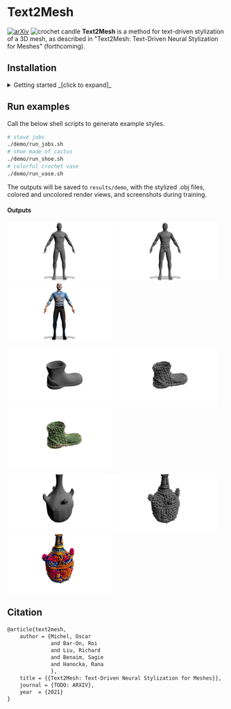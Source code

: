 # Text2Mesh
[![arXiv](https://img.shields.io/badge/arXiv-Text2Mesh-b31b1b.svg)](https://arxiv.org/abs/1234.56789)
![crochet candle](images/vases.gif)
**Text2Mesh** is a method for text-driven stylization of a 3D mesh, as described in "Text2Mesh: Text-Driven Neural Stylization for Meshes" (forthcoming).

## Installation
<details>
  <summary>Getting started _[click to expand]_</summary>

**Note:** The below installation will fail if run on something other than a CUDA GPU machine.
```
conda env create --file text2mesh.yml
conda activate text2mesh
```

## System Requirements
- Python 3.7
- CUDA 10.2
- GPU w/ minimum 8 GB ram
</details>

## Run examples
Call the below shell scripts to generate example styles. 
```bash
# steve jobs 
./demo/run_jobs.sh
# shoe made of cactus 
./demo/run_shoe.sh
# colorful crochet vase 
./demo/run_vase.sh
```
The outputs will be saved to `results/demo`, with the stylized .obj files, colored and uncolored render views, and screenshots during training.

#### Outputs
<p float="center">
<img alt="person" height="135" src="images/person.png" width="240"/>
<img alt="steve jobs geometry" height="135" src="images/jobs_init.png" width="240"/>
<img alt="batman style" height="135" src="images/jobs_final.png" width="240"/>
</p>

<p float="center">
<img alt="shoe" height="135" src="images/shoe.png" width="240"/>
<img alt="shoe geometry" height="135" src="images/shoe_init.png" width="240"/>
<img alt="shoe style" height="135" src="images/shoe_final.png" width="240"/>
</p>

<p float="center">
<img alt="vase" height="135" src="images/vase.png" width="240"/>
<img alt="vase geometry" height="135" src="images/vase_init.png" width="240"/>
<img alt="vase style" height="135" src="images/vase_final.png" width="240"/>
</p>

## Citation
```
@article{text2mesh,
    author = {Michel, Oscar
              and Bar-On, Roi
              and Liu, Richard
              and Benaim, Sagie
              and Hanocka, Rana
              },
    title = {{Text2Mesh: Text-Driven Neural Stylization for Meshes}},
    journal = {TODO: ARXIV},
    year  = {2021}
}
```
